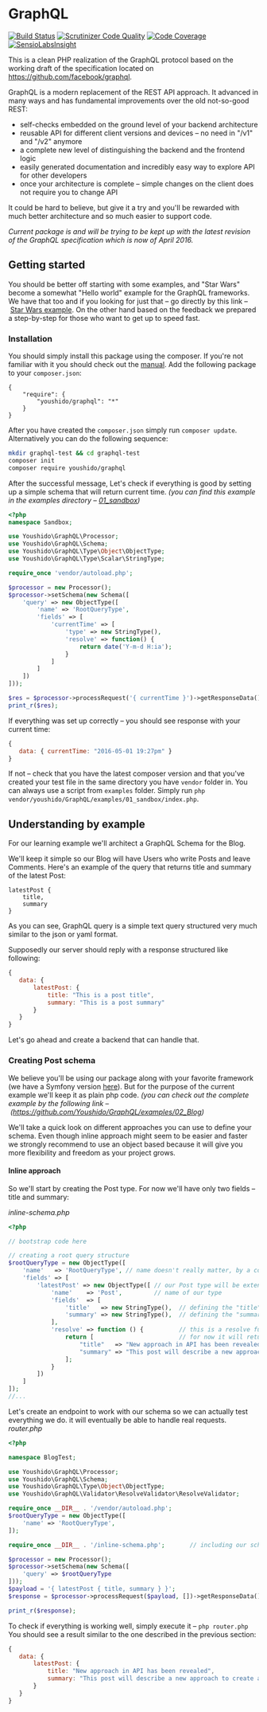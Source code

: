 # GraphQL
[![Build Status](https://travis-ci.org/Youshido/GraphQL.svg?branch=master)](http://travis-ci.org/Youshido/GraphQL)
[![Scrutinizer Code Quality](https://scrutinizer-ci.com/g/Youshido/GraphQL/badges/quality-score.png?b=master)](https://scrutinizer-ci.com/g/Youshido/GraphQL/?branch=master)
[![Code Coverage](https://scrutinizer-ci.com/g/Youshido/GraphQL/badges/coverage.png?b=master)](https://scrutinizer-ci.com/g/Youshido/GraphQL/?branch=master)
[![SensioLabsInsight](https://insight.sensiolabs.com/projects/8b8ab2a2-32fb-4298-a986-b75ca523c7c9/mini.png)](https://insight.sensiolabs.com/projects/8b8ab2a2-32fb-4298-a986-b75ca523c7c9)

This is a clean PHP realization of the GraphQL protocol based on the working draft of the specification located on https://github.com/facebook/graphql.
 
GraphQL is a modern replacement of the REST API approach. It advanced in many ways and has fundamental improvements over the old not-so-good REST:

 - self-checks embedded on the ground level of your backend architecture  
 - reusable API for different client versions and devices – no need in "/v1" and "/v2" anymore 
 - a complete new level of distinguishing the backend and the frontend logic
 - easily generated documentation and incredibly easy way to explore API for other developers
 - once your architecture is complete – simple changes on the client does not require you to change API
 
It could be hard to believe, but give it a try and you'll be rewarded with much better architecture and so much easier to support code. 
 
_Current package is and will be trying to be kept up with the latest revision of the GraphQL specification which is now of April 2016._
 
## Getting started

You should be better off starting with some examples, and "Star Wars" become a somewhat "Hello world" example for the GraphQL frameworks.
We have that too and if you looking for just that – go directly by this link – [Star Wars example](https://github.com/Youshido/GraphQL/Tests/StarWars).
On the other hand based on the feedback we prepared a step-by-step for those who want to get up to speed fast.
 
### Installation

You should simply install this package using the composer. If you're not familiar with it you should check out the [manual](https://getcomposer.org/doc/00-intro.md).
Add the following package to your `composer.json`:

 ```
 {
     "require": {
         "youshido/graphql": "*"
     }
 }
 ```
After you have created the `composer.json` simply run `composer update`.
Alternatively you can do the following sequence:
```sh
mkdir graphql-test && cd graphql-test
composer init
composer require youshido/graphql
```
 
After the successful message, Let's check if everything is good by setting up a simple schema that will return current time.
_(you can find this example in the examples directory – [01_sandbox](https://github.com/Youshido/GraphQL/examples/01_sandbox))_

```php
<?php
namespace Sandbox;

use Youshido\GraphQL\Processor;
use Youshido\GraphQL\Schema;
use Youshido\GraphQL\Type\Object\ObjectType;
use Youshido\GraphQL\Type\Scalar\StringType;

require_once 'vendor/autoload.php';

$processor = new Processor();
$processor->setSchema(new Schema([
    'query' => new ObjectType([
        'name' => 'RootQueryType',
        'fields' => [
            'currentTime' => [
                'type' => new StringType(),
                'resolve' => function() {
                    return date('Y-m-d H:ia');
                }
            ]
        ]
    ])
]));

$res = $processor->processRequest('{ currentTime }')->getResponseData();
print_r($res);
```

If everything was set up correctly – you should see response with your current time:
 ```js
 { 
    data: { currentTime: "2016-05-01 19:27pm" }
 }
 ```
 
If not – check that you have the latest composer version and that you've created your test file in the same directory you have `vendor` folder in.
You can always use a script from `examples` folder. Simply run `php vendor/youshido/GraphQL/examples/01_sandbox/index.php`.

## Understanding by example

For our learning example we'll architect a GraphQL Schema for the Blog.

We'll keep it simple so our Blog will have Users who write Posts and leave Comments.
Here's an example of the query that returns title and summary of the latest Post:
 ```
 latestPost {
     title,
     summary
 }
 ```
As you can see, GraphQL query is a simple text query structured very much similar to the json or yaml format.

Supposedly our server should reply with a response structured like following:
 ```js
 {
    data: {
        latestPost: {
            title: "This is a post title",
            summary: "This is a post summary"
        }
    }
 }
 ```

Let's go ahead and create a backend that can handle that.

### Creating Post schema

We believe you'll be using our package along with your favorite framework (we have a Symfony version [here](http://github.com/Youshido/GraphqlBundle)).
But for the purpose of the current example we'll keep it as plain php code.
_(you can check out the complete example by the following link – (https://github.com/Youshido/GraphQL/examples/02_Blog)_

We'll take a quick look on different approaches you can use to define your schema. 
Even though inline approach might seem to be easier and faster we strongly recommend to use an object based because it will give you more flexibility and freedom as your project grows.

#### Inline approach

So we'll start by creating the Post type. For now we'll have only two fields – title and summary:

*inline-schema.php*
```php
<?php

// bootstrap code here 

// creating a root query structure
$rootQueryType = new ObjectType([               
    'name'   => 'RootQueryType', // name doesn't really matter, by a convention we name it RootQueryType
    'fields' => [
        'latestPost' => new ObjectType([ // our Post type will be extended from the generic ObjectType 
            'name'    => 'Post',         // name of our type
            'fields'  => [                  
                'title'   => new StringType(),  // defining the "title" field, type - String
                'summary' => new StringType(),  // defining the "summary" field, type is also String
            ],
            'resolve' => function () {          // this is a resolve function
                return [                        // for now it will return a static array with data
                    "title"   => "New approach in API has been revealed",
                    "summary" => "This post will describe a new approach to create and maintain APIs",
                ];
            }
        ])
    ]
]);
//...
```

Let's create an endpoint to work with our schema so we can actually test everything we do. it will eventually be able to handle real requests.
*router.php*
```php
<?php

namespace BlogTest;

use Youshido\GraphQL\Processor;
use Youshido\GraphQL\Schema;
use Youshido\GraphQL\Type\Object\ObjectType;
use Youshido\GraphQL\Validator\ResolveValidator\ResolveValidator;

require_once __DIR__ . '/vendor/autoload.php';
$rootQueryType = new ObjectType([
    'name' => 'RootQueryType',
]);

require_once __DIR__ . '/inline-schema.php';       // including our schema

$processor = new Processor();
$processor->setSchema(new Schema([
    'query' => $rootQueryType
]));
$payload = '{ latestPost { title, summary } }';
$response = $processor->processRequest($payload, [])->getResponseData();

print_r($response);
```

To check if everything is working well, simply execute it – `php router.php`
You should see a result similar to the one described in the previous section: 
 ```js
 {
    data: {
        latestPost: {
            title: "New approach in API has been revealed",
            summary: "This post will describe a new approach to create and maintain APIs"
        }
    }
 }
 ```


